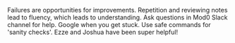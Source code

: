Failures are opportunities for improvements.
Repetition and reviewing notes lead to fluency, which leads to understanding.
Ask questions in Mod0 Slack channel for help.
Google when you get stuck.
Use safe commands for 'sanity checks'.
Ezze and Joshua have been super helpful!

